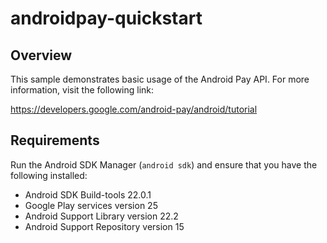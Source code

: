 # androidpay-quickstart

## Overview
This sample demonstrates basic usage of the Android Pay API.  For more information, visit the following link:

https://developers.google.com/android-pay/android/tutorial

## Requirements
Run the Android SDK Manager (`android sdk`) and ensure that you have the following installed:

  * Android SDK Build-tools 22.0.1
  * Google Play services version 25
  * Android Support Library version 22.2
  * Android Support Repository version 15
